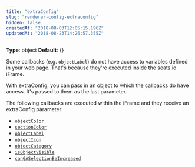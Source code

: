 ```yaml
---
title: "extraConfig"
slug: "renderer-config-extraconfig"
hidden: false
createdAt: "2018-08-03T12:05:15.196Z"
updatedAt: "2018-08-23T14:26:57.355Z"
---
```

**Type**: object
**Default**: {}

Some callbacks (e.g. `objectLabel`) do not have access to variables defined in your web page. That&#39;s because they&#39;re executed inside the seats.io iFrame.

With extraConfig, you can pass in an object to which the callbacks do have access. It&#39;s passed to them as the last parameter.

The following callbacks are executed within the iFrame and they receive an extraConfig parameter:

- [`objectColor`](doc:renderer-config-objectcolor) 
- [`sectionColor`](doc:renderer-config-sectioncolor) 
- [`objectLabel`](doc:renderer-config-objectlabel) 
- [`objectIcon`](doc:renderer-config-objecticon) 
- [`objectCategory`](doc:renderer-config-objectcategory) 
- [`isObjectVisible`](doc:renderer-config-isobjectvisible) 
- [`canGASelectionBeIncreased`](doc:renderer-config-cangaselectionbeincreased)

